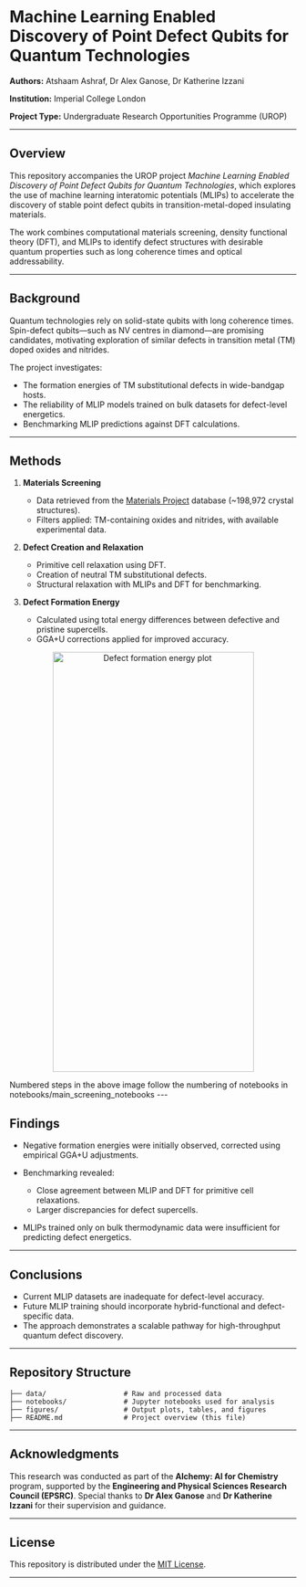 # Machine Learning Enabled Discovery of Point Defect Qubits for Quantum Technologies

**Authors:** Atshaam Ashraf, Dr Alex Ganose, Dr Katherine Izzani

**Institution:** Imperial College London

**Project Type:** Undergraduate Research Opportunities Programme (UROP)

---

## Overview

This repository accompanies the UROP project *Machine Learning Enabled Discovery of Point Defect Qubits for Quantum Technologies*, which explores the use of machine learning interatomic potentials (MLIPs) to accelerate the discovery of stable point defect qubits in transition-metal-doped insulating materials.

The work combines computational materials screening, density functional theory (DFT), and MLIPs to identify defect structures with desirable quantum properties such as long coherence times and optical addressability.

---

## Background

Quantum technologies rely on solid-state qubits with long coherence times. Spin-defect qubits—such as NV centres in diamond—are promising candidates, motivating exploration of similar defects in transition metal (TM) doped oxides and nitrides.

The project investigates:

* The formation energies of TM substitutional defects in wide-bandgap hosts.
* The reliability of MLIP models trained on bulk datasets for defect-level energetics.
* Benchmarking MLIP predictions against DFT calculations.

---

## Methods

1. **Materials Screening**

   * Data retrieved from the [Materials Project](https://materialsproject.org/) database (~198,972 crystal structures).
   * Filters applied: TM-containing oxides and nitrides, with available experimental data.

2. **Defect Creation and Relaxation**

   * Primitive cell relaxation using DFT.
   * Creation of neutral TM substitutional defects.
   * Structural relaxation with MLIPs and DFT for benchmarking.

3. **Defect Formation Energy**

   * Calculated using total energy differences between defective and pristine supercells.
   * GGA+U corrections applied for improved accuracy.

<p align="center">
  <img src="https://github.com/user-attachments/assets/27430279-c1d0-41ac-9cc0-56ec18407c01" alt="Defect formation energy plot" width="353" height="736">
</p>
Numbered steps in the above image follow the numbering of notebooks in notebooks/main_screening_notebooks
---

## Findings

* Negative formation energies were initially observed, corrected using empirical GGA+U adjustments.
* Benchmarking revealed:

  * Close agreement between MLIP and DFT for primitive cell relaxations.
  * Larger discrepancies for defect supercells.
* MLIPs trained only on bulk thermodynamic data were insufficient for predicting defect energetics.

---

## Conclusions

* Current MLIP datasets are inadequate for defect-level accuracy.
* Future MLIP training should incorporate hybrid-functional and defect-specific data.
* The approach demonstrates a scalable pathway for high-throughput quantum defect discovery.

---

## Repository Structure

```
├── data/                   # Raw and processed data
├── notebooks/              # Jupyter notebooks used for analysis
├── figures/                # Output plots, tables, and figures
├── README.md               # Project overview (this file)
```

---

## Acknowledgments

This research was conducted as part of the **Alchemy: AI for Chemistry** program, supported by the **Engineering and Physical Sciences Research Council (EPSRC)**.
Special thanks to **Dr Alex Ganose** and **Dr Katherine Izzani** for their supervision and guidance.

---

## License

This repository is distributed under the [MIT License](LICENSE).

---
